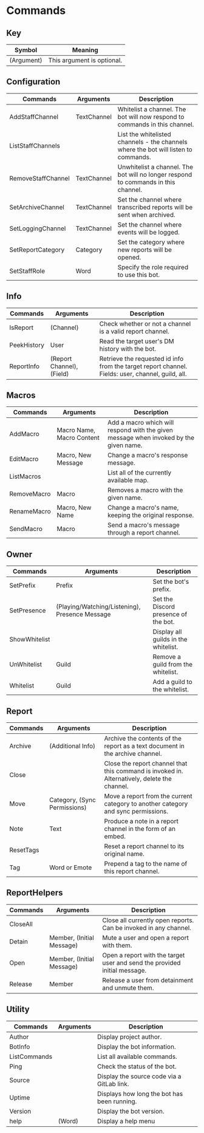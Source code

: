 # Commands

## Key
| Symbol     | Meaning                    |
| ---------- | -------------------------- |
| (Argument) | This argument is optional. |

## Configuration
| Commands           | Arguments   | Description                                                                         |
| ------------------ | ----------- | ----------------------------------------------------------------------------------- |
| AddStaffChannel    | TextChannel | Whitelist a channel. The bot will now respond to commands in this channel.          |
| ListStaffChannels  | <none>      | List the whitelisted channels - the channels where the bot will listen to commands. |
| RemoveStaffChannel | TextChannel | Unwhitelist a channel. The bot will no longer respond to commands in this channel.  |
| SetArchiveChannel  | TextChannel | Set the channel where transcribed reports will be sent when archived.               |
| SetLoggingChannel  | TextChannel | Set the channel where events will be logged.                                        |
| SetReportCategory  | Category    | Set the category where new reports will be opened.                                  |
| SetStaffRole       | Word        | Specify the role required to use this bot.                                          |

## Info
| Commands    | Arguments                 | Description                                                                                       |
| ----------- | ------------------------- | ------------------------------------------------------------------------------------------------- |
| IsReport    | (Channel)                 | Check whether or not a channel is a valid report channel.                                         |
| PeekHistory | User                      | Read the target user's DM history with the bot.                                                   |
| ReportInfo  | (Report Channel), (Field) | Retrieve the requested id info from the target report channel. Fields: user, channel, guild, all. |

## Macros
| Commands    | Arguments                 | Description                                                                           |
| ----------- | ------------------------- | ------------------------------------------------------------------------------------- |
| AddMacro    | Macro Name, Macro Content | Add a macro which will respond with the given message when invoked by the given name. |
| EditMacro   | Macro, New Message        | Change a macro's response message.                                                    |
| ListMacros  | <none>                    | List all of the currently available map.                                              |
| RemoveMacro | Macro                     | Removes a macro with the given name.                                                  |
| RenameMacro | Macro, New Name           | Change a macro's name, keeping the original response.                                 |
| SendMacro   | Macro                     | Send a macro's message through a report channel.                                      |

## Owner
| Commands      | Arguments                                      | Description                          |
| ------------- | ---------------------------------------------- | ------------------------------------ |
| SetPrefix     | Prefix                                         | Set the bot's prefix.                |
| SetPresence   | (Playing/Watching/Listening), Presence Message | Set the Discord presence of the bot. |
| ShowWhitelist | <none>                                         | Display all guilds in the whitelist. |
| UnWhitelist   | Guild                                          | Remove a guild from the whitelist.   |
| Whitelist     | Guild                                          | Add a guild to the whitelist.        |

## Report
| Commands  | Arguments                    | Description                                                                                  |
| --------- | ---------------------------- | -------------------------------------------------------------------------------------------- |
| Archive   | (Additional Info)            | Archive the contents of the report as a text document in the archive channel.                |
| Close     | <none>                       | Close the report channel that this command is invoked in. Alternatively, delete the channel. |
| Move      | Category, (Sync Permissions) | Move a report from the current category to another category and sync permissions.            |
| Note      | Text                         | Produce a note in a report channel in the form of an embed.                                  |
| ResetTags | <none>                       | Reset a report channel to its original name.                                                 |
| Tag       | Word or Emote                | Prepend a tag to the name of this report channel.                                            |

## ReportHelpers
| Commands | Arguments                 | Description                                                               |
| -------- | ------------------------- | ------------------------------------------------------------------------- |
| CloseAll | <none>                    | Close all currently open reports. Can be invoked in any channel.          |
| Detain   | Member, (Initial Message) | Mute a user and open a report with them.                                  |
| Open     | Member, (Initial Message) | Open a report with the target user and send the provided initial message. |
| Release  | Member                    | Release a user from detainment and unmute them.                           |

## Utility
| Commands     | Arguments | Description                                 |
| ------------ | --------- | ------------------------------------------- |
| Author       | <none>    | Display project author.                     |
| BotInfo      | <none>    | Display the bot information.                |
| ListCommands | <none>    | List all available commands.                |
| Ping         | <none>    | Check the status of the bot.                |
| Source       | <none>    | Display the source code via a GitLab link.  |
| Uptime       | <none>    | Displays how long the bot has been running. |
| Version      | <none>    | Display the bot version.                    |
| help         | (Word)    | Display a help menu                         |

